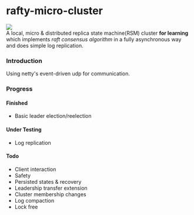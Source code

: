 # rafty-micro-cluster
![](https://img.shields.io/badge/Powered%20by-raft%20protocol-orange.svg?style=flat-square)  
A local, micro & distributed replica state machine(RSM) cluster **for learning** which implements *raft consensus algorithm* in a fully asynchronous way and does simple log replication.
### Introduction
Using netty's event-driven udp for communication.

### Progress
#### Finished
- Basic leader election/reelection
#### Under Testing
- Log replication
#### Todo
- Client interaction
- Safety
- Persisted states & recovery
- Leadership transfer extension
- Cluster membership changes
- Log compaction
- Lock free
